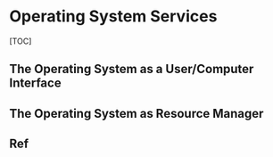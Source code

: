 # Operating System Services 

[TOC]



## The Operating System as a User/Computer Interface



## The Operating System as Resource Manager


## Ref
